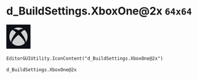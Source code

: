 # d_BuildSettings.XboxOne@2x `64x64`
<img src="/img/d_BuildSettings.XboxOne@2x.png" width=64 height=64>

``` CSharp
EditorGUIUtility.IconContent("d_BuildSettings.XboxOne@2x")
```
```
d_BuildSettings.XboxOne@2x
```
